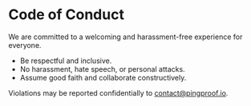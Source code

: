 # Code of Conduct

We are committed to a welcoming and harassment-free experience for everyone.

- Be respectful and inclusive.
- No harassment, hate speech, or personal attacks.
- Assume good faith and collaborate constructively.

Violations may be reported confidentially to contact@pingproof.io.
